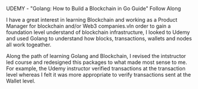 UDEMY - "Golang: How to Build a Blockchain in Go Guide" Follow Along

I have a great interest in learning Blockchain and  working as a Product Manager for blockchain and/or Web3 companies.vIn order to gain a foundation level understand of blockchain infrastructure, I looked to Udemy and used Golang to understand how blocks, transactions, wallets and nodes all work togeather. 

Along the path of learning Golang and Blockchain, I revised the intstructor led course and redesigned this packages to what made most sense to me. For example, the Udemy instructor verified transactions at the transaction level whereas I felt it was more appropriate to verify transactions sent at the Wallet level.
